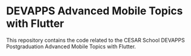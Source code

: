 # DEVAPPS Advanced Mobile Topics with Flutter
This repository contains the code related to the CESAR School DEVAPPS Postgraduation Advanced Mobile Topics with Flutter.
